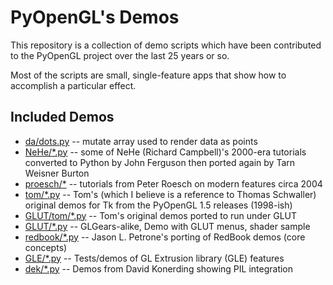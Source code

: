 # PyOpenGL's Demos 

This repository is a collection of demo scripts which have been 
contributed to the PyOpenGL project over the last 25 years or so.

Most of the scripts are small, single-feature apps that show 
how to accomplish a particular effect.

## Included Demos

* [da/dots.py](da/dots.py) -- mutate array used to render data as points
* [NeHe/*.py](NeHe/) -- some of NeHe (Richard Campbell)'s 2000-era tutorials converted to Python by John Ferguson then ported again by Tarn Weisner Burton
* [proesch/*](proesch/) -- tutorials from Peter Roesch on modern features circa 2004
* [tom/*.py](tom/) -- Tom's (which I believe is a reference to Thomas Schwaller) original demos for Tk from the PyOpenGL 1.5 releases (1998-ish)
* [GLUT/tom/*.py](GLUT/tom/) -- Tom's original demos ported to run under GLUT 
* [GLUT/*.py](GLUT/) -- GLGears-alike, Demo with GLUT menus, shader sample
* [redbook/*.py](redbook/) -- Jason L. Petrone's porting of RedBook demos (core concepts)
* [GLE/*.py](GLE/) -- Tests/demos of GL Extrusion library (GLE) features
* [dek/*.py](dek/) -- Demos from David Konerding showing PIL integration
